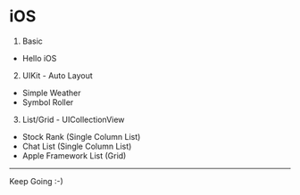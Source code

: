 # iOS


1. Basic
  - Hello iOS
  
2. UIKit - Auto Layout
  - Simple Weather
  - Symbol Roller

3. List/Grid - UICollectionView
  - Stock Rank (Single Column List)
  - Chat List (Single Column List)
  - Apple Framework List (Grid)

--------------

Keep Going :-) 

